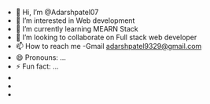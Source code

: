 - 👋 Hi, I’m @Adarshpatel07
- 👀 I’m interested in Web development
- 🌱 I’m currently learning MEARN Stack
- 💞️ I’m looking to collaborate on Full stack web developer
- 📫 How to reach me -Gmail adarshpatel9329@gmail.com
- 😄 Pronouns: ...
- ⚡ Fun fact: ...
- 
- 
- 

<!---
Adarshpatel07/Adarshpatel07 is a ✨ special ✨ repository because its `README.md` (this file) appears on your GitHub profile.
You can click the Preview link to take a look at your changes.
--->

